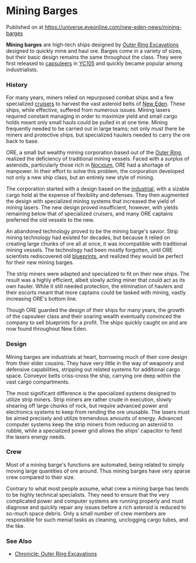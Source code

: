 # Mining Barges
Published on  at https://universe.eveonline.com/new-eden-news/mining-barges

**Mining barges** are high-tech ships designed by [Outer Ring Excavations](outer-ring-excavations) designed to quickly mine and haul ore. Barges come in a variety of sizes, but their basic design remains the same throughout the class. They were first released to [capsuleers](15umOALoFBZxVS2oaggvJQ) in [YC105](7fPQjSvh0UicNGNdh3nVkd) and quickly became popular among industrialists.


### History
For many years, miners relied on repurposed combat ships and a few specialized [cruisers](3wE5sDRggwgYjiExdCRyL0) to harvest the vast asteroid belts of [New Eden](5m9PDmbyzmRXdP1vvQETRk). These ships, while effective, suffered from numerous issues. Mining lasers required constant managing in order to maximize yield and small cargo holds meant only small hauls could be pulled in at one time. Mining frequently needed to be carried out in large teams; not only must there be miners and protective ships, but specialized haulers needed to carry the ore back to base.

ORE, a small but wealthy mining corporation based out of the [Outer Ring](76XHDOSsVTEcKoz8b0QuNt), realized the deficiency of traditional mining vessels. Faced with a surplus of asteroids, particularly those rich in [Nocxium](13M8jOOjKrMe8hS9eD07ht), ORE had a shortage of manpower. In their effort to solve this problem, the corporation developed not only a new ship class, but an entirely new style of mining.

The corporation started with a design based on the [industrial](oPGFihhst5FK2rjcaxUsx), with a sizable cargo hold at the expense of flexibility and defenses. They then augmented the design with specialized mining systems that increased the yield of mining lasers. The new design proved insufficient, however, with yields remaining below that of specialized cruisers, and many ORE captains preferred the old vessels to the new.

An abandoned technology proved to be the mining barge's savior. Strip mining technology had existed for decades, but because it relied on creating large chunks of ore all at once, it was incompatible with traditional mining vessels. The technology had been mostly forgotten, until ORE scientists rediscovered old [blueprints](2jdWyizy6WC4rfbjC7px6T), and realized they would be perfect for their new mining barges.

The strip miners were adapted and specialized to fit on their new ships. The result was a highly efficient, albeit slowly acting miner that could act as its own hauler. While it still needed protection, the elimination of haulers and their escorts meant that more captains could be tasked with mining, vastly increasing ORE's bottom line.

Though ORE guarded the design of their ships for many years, the growth of the capsuleer class and their soaring wealth eventually convinced the company to sell blueprints for a profit. The ships quickly caught on and are now found throughout New Eden.


### Design
Mining barges are industrials at heart, borrowing much of their core design from their elder cousins. They have very little in the way of weaponry and defensive capabilities, stripping out related systems for additional cargo space. Conveyor belts criss-cross the ship, carrying ore deep within the vast cargo compartments.

The most significant difference is the specialized systems designed to utilize strip miners. Strip miners are rather crude in execution, slowly shearing off large chunks of rock, but require advanced power and electronics systems to keep from rending the ore unusable. The lasers must be aimed precisely and utilize tremendous amounts of energy. Advanced computer systems keep the strip miners from reducing an asteroid to rubble, while a specialized power grid allows the ships' capacitor to feed the lasers energy needs.


### Crew
Most of a mining barge's functions are automated, being related to simply moving large quantities of ore around. Thus mining barges have very sparse crew compared to their size.

Contrary to what most people assume, what crew a mining barge has tends to be highly technical specialists. They need to ensure that the very complicated power and computer systems are running properly and must diagnose and quickly repair any issues before a rich asteroid is reduced to so-much space debris. Only a small number of crew members are responsible for such menial tasks as cleaning, unclogging cargo tubes, and the like.


### See Also
* [Chronicle: Outer Ring Excavations](38pEfgwJxyeFUuqMgpTLZ)
